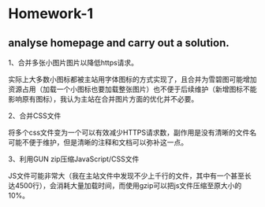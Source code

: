 # Homework-1

## analyse homepage and carry out a solution.

1、合并多张小图片图片以降低https请求。

​     实际上大多数小图标都被主站用字体图标的方式实现了，且合并为雪碧图可能增加资源占用（加载一个小图标也要加载整张图片）也不便于后续维护（新增图标不能影响原有图标），我认为主站在合并图片方面的优化并不必要。

2、合并CSS文件

​     将多个css文件变为一个可以有效减少HTTPS请求数，副作用是没有清晰的文件名可能不便于维护，但是清晰的注释和文档可以弥补这一点。

3、利用GUN zip压缩JavaScript/CSS文件

​      JS文件可能非常大（我在主站文件中发现不少上千行的文件，其中有一个甚至长达4500行），会消耗大量加载时间，而使用gzip可以把js文件压缩至原大小的10%。

​      

​      